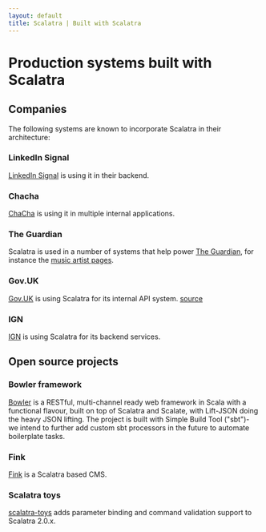 ```yaml
---
layout: default
title: Scalatra | Built with Scalatra
---
```


<div class="page-header">
  <h1>Production systems built with Scalatra</h1>
</div>

## Companies

The following systems are known to incorporate Scalatra in their architecture:

### LinkedIn Signal

[LinkedIn Signal](http://sna-projects.com/blog/2010/10/linkedin-signal-a-look-under-the-hood/) is using it in their backend.

### Chacha

[ChaCha](http://www.chacha.com/) is using it in multiple internal applications.

### The Guardian

Scalatra is used in a number of systems that help power [The Guardian](http:///www.guardian.co.uk/), for instance the [music artist pages](http://www.guardian.co.uk/info/developer-blog/2011/jun/23/internet).

### Gov.UK

[Gov.UK](http://www.gov.uk) is using Scalatra for its internal API system. [source](http://radar.oreilly.com/2012/01/with-govuk-british-government.html)

### IGN

[IGN](http://www.ign.com) is using Scalatra for its backend services.

## Open source projects

### Bowler framework

[Bowler](http://bowlerframework.org) is a RESTful, multi-channel ready web framework in Scala with a functional flavour, built on top of Scalatra and Scalate, with Lift-JSON doing the heavy JSON lifting. The project is built with Simple Build Tool ("sbt")- we intend to further add custom sbt processors in the future to automate boilerplate tasks.

### Fink

[Fink](https://github.com/dozed/fink) is a Scalatra based CMS.


### Scalatra toys

[scalatra-toys](https://github.com/m20o/scalatra-toys) adds parameter binding
and command validation support to Scalatra 2.0.x.
